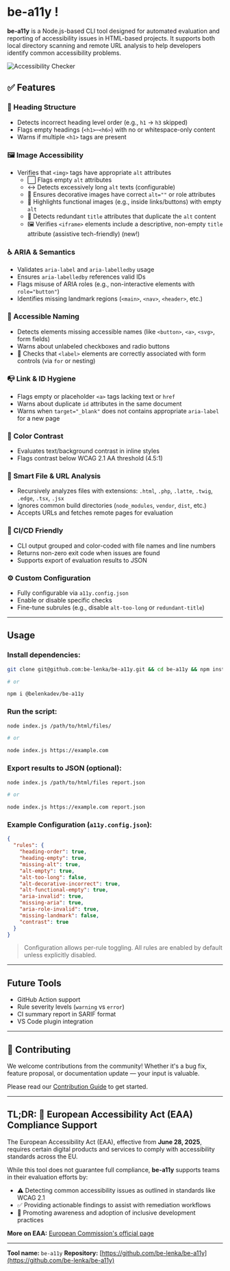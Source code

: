 # be-a11y !

**be-a11y** is a Node.js-based CLI tool designed for automated evaluation and reporting of accessibility issues in HTML-based projects. It supports both local directory scanning and remote URL analysis to help developers identify common accessibility problems.

![Accessibility Checker](https://github.com/user-attachments/assets/40c82668-7894-4560-a7ed-77f892021bdd)


## ✅ Features

### 📐 Heading Structure
- Detects incorrect heading level order (e.g., `h1` → `h3` skipped)
- Flags empty headings (`<h1>`–`<h6>`) with no or whitespace-only content
- Warns if multiple `<h1>` tags are present

### 🖼️ Image Accessibility
- Verifies that `<img>` tags have appropriate `alt` attributes
  - ⬜ Flags empty `alt` attributes
  - ↔️ Detects excessively long `alt` texts (configurable)
  - 🌈 Ensures decorative images have correct `alt=""` or role attributes
  - 🔗 Highlights functional images (e.g., inside links/buttons) with empty `alt`
  - 📛 Detects redundant `title` attributes that duplicate the `alt` content
  - 🖼️ Verifies `<iframe>` elements include a descriptive, non-empty `title` attribute (assistive tech-friendly) (new!)

### ♿ ARIA & Semantics
- Validates `aria-label` and `aria-labelledby` usage
- Ensures `aria-labelledby` references valid IDs
- Flags misuse of ARIA roles (e.g., non-interactive elements with `role="button"`)
- Identifies missing landmark regions (`<main>`, `<nav>`, `<header>`, etc.)

### 👀 Accessible Naming
- Detects elements missing accessible names (like `<button>`, `<a>`, `<svg>`, form fields)
- Warns about unlabeled checkboxes and radio buttons
- 🔗 Checks that `<label>` elements are correctly associated with form controls (via `for` or nesting)

### 📭 Link & ID Hygiene
- Flags empty or placeholder `<a>` tags lacking text or `href`
- Warns about duplicate `id` attributes in the same document
- Warns when `target="_blank"` does not contains appropriate `aria-label` for a new page

### 🎨 Color Contrast
- Evaluates text/background contrast in inline styles
- Flags contrast below WCAG 2.1 AA threshold (4.5:1)

### 📂 Smart File & URL Analysis
- Recursively analyzes files with extensions: `.html`, `.php`, `.latte`, `.twig`, `.edge`, `.tsx`, `.jsx`
- Ignores common build directories (`node_modules`, `vendor`, `dist`, etc.)
- Accepts URLs and fetches remote pages for evaluation

### 🧪 CI/CD Friendly
- CLI output grouped and color-coded with file names and line numbers
- Returns non-zero exit code when issues are found
- Supports export of evaluation results to JSON

### ⚙️ Custom Configuration
- Fully configurable via `a11y.config.json`
- Enable or disable specific checks
- Fine-tune subrules (e.g., disable `alt-too-long` or `redundant-title`)

---

## Usage

### Install dependencies:

```bash
git clone git@github.com:be-lenka/be-a11y.git && cd be-a11y && npm install

# or

npm i @belenkadev/be-a11y
```

### Run the script:

```bash
node index.js /path/to/html/files/

# or

node index.js https://example.com
```

### Export results to JSON (optional):

```bash
node index.js /path/to/html/files report.json

# or

node index.js https://example.com report.json
```

### Example Configuration (`a11y.config.json`):

```json
{
  "rules": {
    "heading-order": true,
    "heading-empty": true,
    "missing-alt": true,
    "alt-empty": true,
    "alt-too-long": false,
    "alt-decorative-incorrect": true,
    "alt-functional-empty": true,
    "aria-invalid": true,
    "missing-aria": true,
    "aria-role-invalid": true,
    "missing-landmark": false,
    "contrast": true
  }
}
```

> Configuration allows per-rule toggling. All rules are enabled by default unless explicitly disabled.

---

## Future Tools

* GitHub Action support
* Rule severity levels (`warning` vs `error`)
* CI summary report in SARIF format
* VS Code plugin integration

---

## 🤝 Contributing

We welcome contributions from the community! Whether it's a bug fix, feature proposal, or documentation update — your input is valuable.

Please read our [Contribution Guide](./docs/CONTRIBUTING.md) to get started.

---

## TL;DR: 🏩 European Accessibility Act (EAA) Compliance Support

The European Accessibility Act (EAA), effective from **June 28, 2025**, requires certain digital products and services to comply with accessibility standards across the EU.

While this tool does not guarantee full compliance, **be-a11y** supports teams in their evaluation efforts by:

* ⚠️ Detecting common accessibility issues as outlined in standards like WCAG 2.1
* ✅ Providing actionable findings to assist with remediation workflows
* 🏰 Promoting awareness and adoption of inclusive development practices

**More on EAA:** [European Commission's official page](https://commission.europa.eu/strategy-and-policy/policies/justice-and-fundamental-rights/disability/union-equality-strategy-rights-persons-disabilities-2021-2030/european-accessibility-act_en)

---

**Tool name:** `be-a11y`
**Repository:** [https://github.com/be-lenka/be-a11y](https://github.com/be-lenka/be-a11y)
